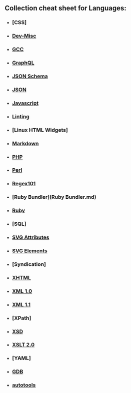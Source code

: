 ## Collection cheat sheet for Languages:

- ### [CSS]
- ### [Dev-Misc](Dev-Misc.md)
- ### [GCC](GCC.md)
- ### [GraphQL](https://wehavefaces.net/graphql-shorthand-notation-cheatsheet-17cd715861b6)
- ### [JSON Schema](https://tools.ietf.org/html/draft-zyp-json-schema-04)
- ### [JSON](https://dzone.com/refcardz/core-json)
- ### [Javascript](https://code.google.com/archive/p/jslibs/wikis/JavascriptTips.wiki)
- ### [Linting](Linting.md)
- ### [Linux HTML Widgets]
- ### [Markdown](https://github.com/adam-p/markdown-here/wiki/Markdown-Cheatsheet)
- ### [PHP](PHP.md)
- ### [Perl](Perl.md)
- ### [Regex101](https://regex101.com/)
- ### [Ruby Bundler](Ruby Bundler.md)
- ### [Ruby](Ruby.md)
- ### [SQL]
- ### [SVG Attributes](https://developer.mozilla.org/en-US/docs/Web/SVG/Attribute)
- ### [SVG Elements](https://developer.mozilla.org/en-US/docs/Web/SVG/Element)
- ### [Syndication]
- ### [XHTML](https://www.w3.org/TR/xhtml1/)
- ### [XML 1.0](http://www.w3.org/TR/2008/REC-xml-20081126/)
- ### [XML 1.1](https://www.w3.org/TR/2006/REC-xml11-20060816/)
- ### [XPath]
- ### [XSD](https://www.w3.org/XML/Schema)
- ### [XSLT 2.0](https://www.w3.org/TR/xslt20/)
- ### [YAML]
- ### [GDB](gdb.md)
- ### [autotools](autotools.md)